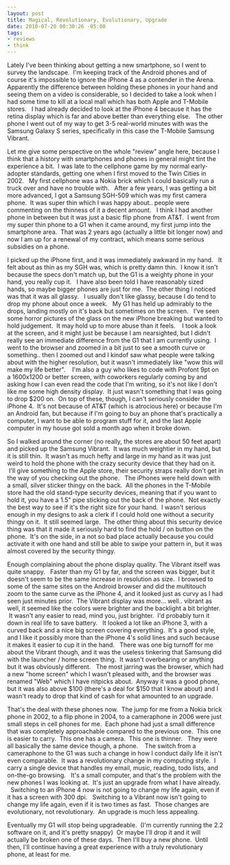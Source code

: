 ```yaml
--- 
layout: post
title: Magical, Revolutionary, Evolutionary, Upgrade
date: 2010-07-20 00:30:26 -05:00
tags: 
- reviews
- think
---
```

Lately I've been thinking about getting a new smartphone, so I went to survey the landscape.  I'm keeping track of the Android phones and of course it's impossible to ignore the iPhone 4 as a contender in the Arena.   Apparently the difference between holding these phones in your hand and seeing them on a video is considerable, so I decided to take a look when I had some time to kill at a local mall which has both Apple and T-Mobile stores.   I had already decided to look at the iPhone 4 because it has the retina display which is far and above better than everything else.   The other phone I went out of my way to get 3-5 real-world minutes with was the Samsung Galaxy S series, specifically in this case the T-Mobile Samsung Vibrant.

Let me give some perspective on the whole "review" angle here, because I think that a history with smartphones and phones in general might tint the experience a bit.  I was late to the cellphone game by my normal early-adopter standards, getting one when I first moved to the Twin Cities in 2002.   My first cellphone was a Nokia brick which I could basically run a truck over and have no trouble with.   After a few years, I was getting a bit more advanced, I got a Samsung SGH-509 which was my first camera phone.  It was super thin which I was happy about.. people were commenting on the thinness of it a decent amount.   I think I had another phone in between but it was just a basic flip phone from AT&amp;T.  I went from my super thin phone to a G1 when it came around, my first jump into the smartphone area.  That was 2 years ago (actually a little bit longer now) and now I am up for a renewal of my contract, which means some serious subsidies on a phone.

I picked up the iPhone first, and it was immediately awkward in my hand.   It felt about as thin as my SGH was, which is pretty damn thin.  I know it isn't because the specs don't match up, but the G1 is a weighty phone in your hand, you really cup it.   I have also been told I have reasonably sized hands, so maybe bigger phones are just for me.  The other thing I noticed was that it was all glassy.   I usually don't like glassy, because I do tend to drop my phone about once a week.   My G1 has held up admirably to the drops, landing mostly on it's back but sometimes on the screen.   I've seen some horror pictures of the glass on the new iPhone breaking but wanted to hold judgement.  It may hold up to more abuse than it feels.    I took a look at the screen, and it might just be because I am nearsighted, but I didn't really see an immediate difference from the G1 that I am currently using.  I went to the browser and zoomed in a bit just to see a smooth curve or something.. then I zoomed out and I kindof saw what people were talking about with the higher resolution, but it wasn't immediately like "wow this will make my life better".    I'm also a guy who likes to code with Profont 9pt on a 1600x1200 or better screen, with coworkers regularly coming by and asking how I can even read the code that I'm writing, so it's not like I don't like me some high density display.  It just wasn't something that I was going to drop $200 on.  On top of these, though, I can't seriously consider the iPhone 4.  It's not because of AT&amp;T (which is atrocious here) or because I'm an Android fan, but because if I'm going to buy an phone that's practically a computer, I want to be able to program stuff for it, and the last Apple computer in my house got sold a month ago when it broke down.

So I walked around the corner (no really, the stores are about 50 feet apart) and picked up the Samsung Vibrant.  It was much weightier in my hand, but it is still thin.  It wasn't as much hefty and large in my hand as it was just weird to hold the phone with the crazy security device that they had on it.  I'll give something to the Apple store, their security straps really don't get in the way of you checking out the phone.   The iPhones were held down with a small, silver sticker thingy on the back.  All the phones in the T-Mobile store had the old stand-type security devices, meaning that if you want to hold it, you have a 1.5" pipe sticking out the back of the phone.  Not exactly the best way to see if it's the right size for your hand.  I wasn't serious enough in my designs to ask a clerk if I could hold one without a security thingy on it.  It still seemed large.  The other thing about this security device thing was that it made it seriously hard to find the hold / on button on the phone.  It's on the side, in a not so bad place actually because you could activate it with one hand and still be able to swipe your pattern in, but it was almost covered by the security thingy.

Enough complaining about the phone display quality. The Vibrant itself was quite snappy.   Faster than my G1 by far, and the screen was bigger, but it doesn't seem to be the same increase in resolution as size.  I browsed to some of the same sites on the Android browser and did the multitouch zoom to the same curve as the iPhone 4, and it looked just as curvy as I had seen just minutes prior.  The Vibrant display was more... well.. vibrant as well, it seemed like the colors were brighter and the backlight a bit brighter.  It wasn't any easier to read, mind you, just brighter.  I'd probably turn it down in real life to save battery.   It looked a lot like an iPhone 3, with a curved back and a nice big screen covering everything.  It's a good style, and I like it possibly more than the iPhone 4's solid lines and such because it makes it easier to cup it in the hand.   There was one big turnoff for me about the Vibrant though, and it was the useless tinkering that Samsung did with the launcher / home screen thing.  It wasn't overbearing or anything but it was obviously different.   The most jarring was the browser, which had a new "home screen" which I wasn't pleased with, and the browser was renamed "Web" which I have nitpicks about.  Anyway it was a good phone, but it was also above $100 (there's a deal for $150 that I know about) and I wasn't ready to drop that kind of cash for what amounted to an upgrade.

That's the deal with these phones now.  The jump for me from a Nokia brick phone in 2002, to a flip phone in 2004, to a cameraphone in 2006 were just small steps in cell phones for me.  Each phone had just a small difference that was completely approachable compared to the previous one.  This one is easier to carry.  This one has a camera.  This one is thinner.   They were all basically the same device though, a phone.    The switch from a cameraphone to the G1 was such a change in how I conduct daily life it isn't even comparable.  It was a revolutionary change in my computing style.  I carry a single device that handles my email, music, reading, todo lists, and on-the-go browsing.   It's a small computer, and that's the problem with the new phones I was looking at.  It's just an upgrade from what I have already.   Switching to an iPhone 4 now is not going to change my life again, even if it has a screen with 300 dpi.   Switching to a Vibrant now isn't going to change my life again, even if it is two times as fast.  Those changes are evolutionary, not revolutionary.  An upgrade is much less appealing.

Eventually my G1 will stop being upgradeable.  (I'm currently running the 2.2 software on it, and it's pretty snappy)  Or maybe I'll drop it and it will actually be broken one of these days.  Then I'll buy a new phone.  Until then, I'll continue having a great experience with a truly revolutionary phone, at least for me.
